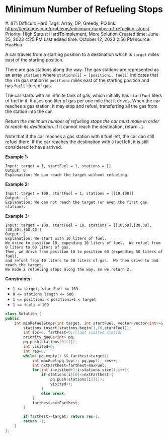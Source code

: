 # Minimum Number of Refueling Stops

#: 871
Difficult: Hard
Tags: Array, DP, Greedy, PQ
link: https://leetcode.com/problems/minimum-number-of-refueling-stops/
Priority: High
Status: HardToImplement, More Solution
Created time: June 25, 2023 4:25 PM
Last edited time: October 12, 2023 2:56 PM
source: HuaHua

A car travels from a starting position to a destination which is `target` miles east of the starting position.

There are gas stations along the way. The gas stations are represented as an array `stations` where `stations[i] = [positioni, fueli]` indicates that the `ith` gas station is `positioni` miles east of the starting position and has `fueli` liters of gas.

The car starts with an infinite tank of gas, which initially has `startFuel` liters of fuel in it. It uses one liter of gas per one mile that it drives. When the car reaches a gas station, it may stop and refuel, transferring all the gas from the station into the car.

Return *the minimum number of refueling stops the car must make in order to reach its destination*. If it cannot reach the destination, return `-1`.

Note that if the car reaches a gas station with `0` fuel left, the car can still refuel there. If the car reaches the destination with `0` fuel left, it is still considered to have arrived.

**Example 1:**

```
Input: target = 1, startFuel = 1, stations = []
Output: 0
Explanation: We can reach the target without refueling.

```

**Example 2:**

```
Input: target = 100, startFuel = 1, stations = [[10,100]]
Output: -1
Explanation: We can not reach the target (or even the first gas station).

```

**Example 3:**

```
Input: target = 100, startFuel = 10, stations = [[10,60],[20,30],[30,30],[60,40]]
Output: 2
Explanation: We start with 10 liters of fuel.
We drive to position 10, expending 10 liters of fuel.  We refuel from 0 liters to 60 liters of gas.
Then, we drive from position 10 to position 60 (expending 50 liters of fuel),
and refuel from 10 liters to 50 liters of gas.  We then drive to and reach the target.
We made 2 refueling stops along the way, so we return 2.

```

**Constraints:**

- `1 <= target, startFuel <= 109`
- `0 <= stations.length <= 500`
- `1 <= positioni < positioni+1 < target`
- `1 <= fueli < 109`

```cpp
class Solution {
public:
    int minRefuelStops(int target, int startFuel, vector<vector<int>>& stations) {
        stations.insert(stations.begin(),{0,startFuel});
        int loc=0, farthest=0;//last visited station
        priority_queue<int> pq;
        pq.push(stations[0][1]);
        int visited=0;
        int res=0;
        while(!pq.empty() && farthest<target){
            int maxFuel=pq.top(); pq.pop(); res++;
            int nxtFarthest=farthest+maxFuel;
            for(int i=visited+1;i<stations.size();i++){
                if(stations[i][0]<=nxtFarthest){
                    pq.push(stations[i][1]);
                    visited++;
                }
                else break;
            }
            farthest=nxtFarthest;
        }

        if(farthest>=target) return res-1;
        return -1;
    }
};
```